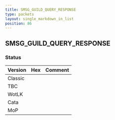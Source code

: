 ```yaml
---
title: SMSG_GUILD_QUERY_RESPONSE
type: packets
layout: single_markdown_in_list
position: 86
---
```


## SMSG_GUILD_QUERY_RESPONSE

### Status

Version    | Hex        | Comment
---------- | ---------- | ---------- 
Classic    |            |
TBC        |            |
WotLK      |            |
Cata       |            |
MoP        |            |
